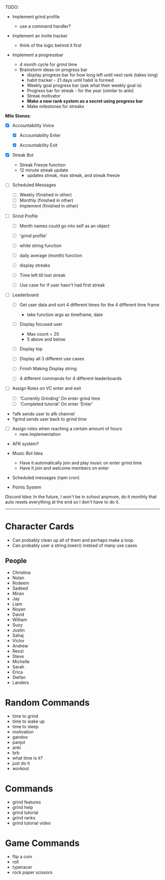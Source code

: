 TODO:

- Implement grind profile
    - use a command handler?

- Implement an invite tracker
    - think of the logic behind it first

- Implement a progressbar
    - 4 month cycle for grind time
    - Brainstorm ideas on progress bar
        - display progress bar for how long left until next rank (takes long)
        - habit tracker - 21 days until habit is formed
        - Weekly goal progress bar (ask what their weekly goal is)
        - Progress bar for streak - for the year (similar to anki)
        - Streak motivator
        - **Make a new rank system as a secret using progress bar**
        - Make milestones for streaks

**Mile Stones**:
- [X] Accountability Voice
    - [X] Accountability Enter
    - [X] Accountability Exit


- [X] Streak Bot 
    - Streak Freeze function
    - 12 minute streak update
        - updates streak, max streak, and streak freeze

- [ ] Scheduled Messages
    - [ ] Weekly (finished in other)
    - [ ] Monthly (finished in other)
    - [ ] Implement (finished in other)

- [ ] Grind Profile
    - [ ] Month names could go into self as an object
    - [ ] 'grind profile'
    - [ ] white string function
    - [ ] daily average (month) function
    - [ ] display streaks
    - [ ] Time left till lost streak
    - [ ] Use case for if user hasn't had first streak

    
- [ ] Leaderboard
    - [ ] Get user data and sort 4 different times for the
        4 different time frame
        - take function args as timeframe, date
    
    - [ ] Display focused user
        - Max count = 20
        - 5 above and below
    - [ ] Display top
    - [ ] Display all 3 different use cases
    - [ ] Finish Making Display string
    
    - [ ] 4 different commands for 4 different leaderboards
    

- [ ] Assign Roles on VC enter and exit
    - [ ] 'Currently Grinding' On enter grind time
    - [ ] 'Completed tutorial' On enter 'Enter'

- ?afk sends user to afk channel
- ?grind sends user back to grind time


- [ ] Assign roles when reaching a certain amount of hours
    - new implementation

    
- AFK system? 

- Music Bot Idea
    - Have it automatically join and play music on enter grind time
    - Have it join and welcome members on enter

- Scheduled messages (npm cron)

- Points System

*Discord Idea*: In the future, I won't be in school anymore, do it monthly that auto
            resets everything at the end so I don't have to do it.


------------------------------------------
# Character Cards
- Can probably clean up all of them and perhaps 
    make a loop
- Can probably user a string.lower() instead of many
    use cases

## People
- Christina
- Nolan
- Rodeem
- Sadeed
- Miran
- Jay
- Liam
- Noyan
- David
- William
- Suzy
- Justin
- Sahaj
- Victor
- Andrew
- Renzi
- Steve
- Michelle 
- Sarah
- Erica
- Stefan
- Landers

# Random Commands
- time to grind
- time to wake up 
- time to sleep
- motivation
- gandoo 
- panjot
- anki
- brb
- what time is it?
- just do it
- workout

# Commands
- grind features
- grind help
- grind tutorial
- grind ranks
- grind tutorial video

# Game Commands
- flip a coin
- roll
- typeracer
- rock paper scissors



